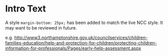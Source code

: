 # Intro Text

A style `margin-bottom: 25px;` has been added to match the live NCC style. It may want to be reviewed in future.

e.g. http://www3.northamptonshire.gov.uk/councilservices/children-families-education/help-and-protection-for-children/protecting-children-information-for-professionals/Pages/early-help-assessment.aspx